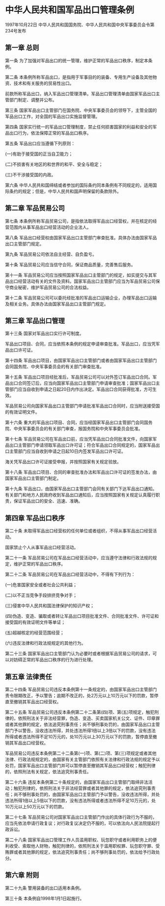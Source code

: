 # 中华人民共和国军品出口管理条例

1997年10月22日 中华人民共和国国务院、中华人民共和国中央军事委员会令第234号发布　

<!-- INFO END -->

## 第一章 总则

第一条 为了加强对军品出口的统一管理，维护正常的军品出口秩序，制定本条例。

第二条 本条例所称军品出口，是指用于军事目的的装备、专用生产设备及其他物资、技术和有关服务的贸易性出口。

前款所称军品出口，纳入军品出口管理清单。军品出口管理清单由国家军品出口主管部门制定、调整并公布。

第三条 国家军品出口主管部门在国务院、中央军事委员会的领导下，主管全国的军品出口工作，对全国的军品出口实施监督管理。

第四条 国家实行统一的军品出口管理制度，禁止任何损害国家的利益和安全的军品出口行为，依法保障正常的军品出口秩序。

第五条 军品出口应当遵循下列原则：

(一)有助于接受国的正当自卫能力；

(二)不损害有关地区的和世界的和平、安全与稳定；

(三)不干涉接受国的内政。

第六条 中华人民共和国缔结或者参加的国际条约同本条例有不同规定的，适用国际条约的规定；但是，中华人民共和国声明保留的条款除外。

## 第二章 军品贸易公司

第七条 本条例所称军品贸易公司，是指依法取得军品出口经营权，并在核定的经营范围内从事军品出口经营活动的企业法人。

第八条 军品出口经营权由国家军品出口主管部门审查批准。具体办法由国家军品出口主管部门规定。

第九条 军品贸易公司依法自主经营、自负盈亏。

第十条 军品贸易公司应当信守合同，保证商品质量，完善售后服务。

第十一条 军品贸易公司应当按照国家军品出口主管部门的规定，如实提交与其军品出口经营活动有关的文件及资料。国家军品出口主管部门应当为军品贸易公司保守商业秘密，维护军品贸易公司的合法权益。

第十二条 军品贸易公司可以委托经批准的军品出口运输企业，办理军品出口运输及相关业务。具体办法由国家军品出口主管部门规定。

## 第三章 军品出口管理

第十三条 国家对军品出口实行许可制度。

军品出口项目、合同，应当依照本条例的规定申请审查批准。军品出口，应当凭军品出口许可证。

第十四条 军品出口项目，由国家军品出口主管部门或者由国家军品出口主管部门会同国务院、中央军事委员会的有关部门审查批准。

第十五条 军品出口项目经批准后，军品贸易公司可以对外签订军品出口合同。军品出口合同签订后，应当向国家军品出口主管部门申请审查批准；国家军品出口主管部门应当自收到申请之日起20日内作出决定。军品出口合同获得批准，方可生效。

军品贸易公司向国家军品出口主管部门申请批准军品出口合同时，应当附送接受国的有效证明文件。

第十六条 重大的军品出口项目、合同，应当经国家军品出口主管部门会同国务院、中央军事委员会的有关部门审查，报国务院和中央军事委员会批准。

第十七条 军品贸易公司在军品出口前，应当凭军品出口合同批准文件，向国家军品出口主管部门申请领取军品出口许可证；符合军品出口合同规定的，国家军品出口主管部门应当自收到申请之日起10日内签发军品出口许可证。

海关凭军品出口许可证接受申报，并按照国家有关规定验放。

第十八条 军品出口项目、合同的审查批准办法和军品出口许可证的签发办法，由国家军品出口主管部门制定。

第十九条 军品出口，由国家军品出口主管部门会同有关部门下达军品出口通知。有关部门和地方人民政府收到军品出口通知后，应当按照国家有关规定认真履行职责，保证军品出口的安全、迅速、准确。

## 第四章 军品出口秩序

第二十条 未取得军品出口经营权的任何单位或者组织，不得从事军品出口经营活动。

国家禁止个人从事军品出口经营活动。

第二十一条 军品贸易公司在军品出口经营活动中，应当遵守法律和行政法规的规定，维护正常的军品出口秩序。

第二十二条 军品贸易公司在军品出口经营活动中，不得有下列行为：

(一)危害国家安全或者社会公共利益；

(二)以不正当竞争手段排挤竞争对手；

(三)侵害中华人民共和国法律保护的知识产权；

(四)伪造、变造、骗取或者转让军品出口项目批准文件、合同批准文件、许可证和接受国的有效证明文件等单证；

(五)超越核定的经营范围经营；

(六)违反法律和行政法规规定的其他行为。

第二十三条 国家军品出口主管部门认为必要时或者根据军品贸易公司的请求，可以对妨碍正常的军品出口秩序的行为进行处理。

## 第五章 法律责任

第二十四条 军品贸易公司违反本条例第十一条规定的，由国家军品出口主管部门责令限期改正，予以警告；逾期不改正的，处2万元以上10万元以下的罚款，暂停直至撤销其军品出口经营权。

第二十五条 军品贸易公司违反本条例第二十二条第(四)项、第(五)项规定，触犯刑律的，依照刑法关于非法经营罪，伪造、变造、买卖国家机关公文、证件、印章罪或者其他罪的规定，依法追究刑事责任；尚不够刑事处罚的，由国家军品出口主管部门予以警告，没收违法所得，并处违法所得1倍以上3倍以下的罚款，没有违法所得或者违法所得不足10万元的，处10万元以上30万元以下的罚款，暂停直至撤销其军品出口经营权。

军品贸易公司违反本条例第二十二条第(一)项、第(二)项、第(三)项规定或者其他法律、行政法规规定的，由国家有关主管部门依照有关法律和行政法规的规定予以处罚，国家军品出口主管部门并可以暂停直至撤销其军品出口经营权；触犯刑律的，依照刑法有关规定，依法追究刑事责任。

第二十六条 违反本条例第二十条规定的，由国家军品出口主管部门取缔非法活动；触犯刑律的，依照刑法关于非法经营罪或者其他罪的规定，依法追究刑事责任；尚不够刑事处罚的，由国家军品出口主管部门予以警告，没收违法所得，并处违法所得1倍以上5倍以下的罚款，没有违法所得或者违法所得不足10万元的，处10万元以上50万元以下的罚款。

第二十七条 军品贸易公司对国家军品出口主管部门作出的具体行政行为不服的，应当先依法申请行政复议；对行政复议决定仍不服的，可以依法向人民法院提起行政诉讼。

第二十八条 国家军品出口管理工作人员滥用职权、玩忽职守或者利用职务上的便利收受、索取他人财物，触犯刑律的，依照刑法关于滥用职权罪、玩忽职守罪、受贿罪或者其他罪的规定，依法追究刑事责任；尚不够刑事处罚的，依法给予行政处分。

## 第六章 附则

第二十九条 警用装备的出口适用本条例。

第三十条 本条例自1998年1月1日起施行。